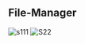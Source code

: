## File-Manager
![s111](https://user-images.githubusercontent.com/50993333/81533052-bf1f1580-937a-11ea-9225-68b8ce2ba2cb.png)  ![S22](https://user-images.githubusercontent.com/50993333/81533478-87649d80-937b-11ea-8c03-a3a9ebe4beae.png)




